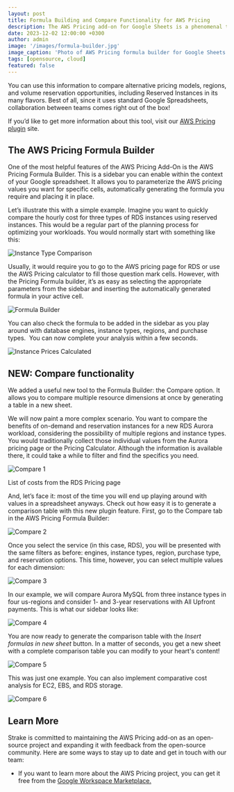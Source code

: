 ```yaml
---
layout: post
title: Formula Building and Compare Functionality for AWS Pricing
description: The AWS Pricing add-on for Google Sheets is a phenomenal tool for efficiently analyzing, forecasting, and optimizing your AWS costs. Its intuitive interface seamlessly integrates current AWS pricing information into your spreadsheets, allowing you to stay up-to-date with the latest cloud cost values, and simplifying cost management for multiple members of your organization.
date: 2023-12-02 12:00:00 +0300
author: admin
image: '/images/formula-builder.jpg'
image_caption: 'Photo of AWS Pricing formula builder for Google Sheets'
tags: [opensource, cloud]
featured: false
---
```

You can use this information to compare alternative pricing models, regions, and volume reservation opportunities, including Reserved Instances in its many flavors. Best of all, since it uses standard Google Spreadsheets, collaboration between teams comes right out of the box!

If you’d like to get more information about this tool, visit our [AWS Pricing plugin](https://workspace.google.com/marketplace/app/aws_pricing_by_strake/378787760903) site.

## **The AWS Pricing Formula Builder**

One of the most helpful features of the AWS Pricing Add-On is the AWS Pricing Formula Builder. This is a sidebar you can enable within the context of your Google spreadsheet. It allows you to parameterize the AWS pricing values you want for specific cells, automatically generating the formula you require and placing it in place.

Let’s illustrate this with a simple example. Imagine you want to quickly compare the hourly cost for three types of RDS instances using reserved instances. This would be a regular part of the planning process for optimizing your workloads. You would normally start with something like this:

![Instance Type Comparison](/images/instance-comparison.jpg)

Usually, it would require you to go to the AWS pricing page for RDS or use the AWS Pricing calculator to fill those question mark cells. However, with the Pricing Formula builder, it’s as easy as selecting the appropriate parameters from the sidebar and inserting the automatically generated formula in your active cell.

![Formula Builder](/images/formula-builder-1.jpg)

You can also check the formula to be added in the sidebar as you play around with database engines, instance types, regions, and purchase types.  You can now complete your analysis within a few seconds.

![Instance Prices Calculated](/images/instance-calculated.jpg)

## **NEW: Compare functionality**

We added a useful new tool to the Formula Builder: the Compare option. It allows you to compare multiple resource dimensions at once by generating a table in a new sheet.

We will now paint a more complex scenario. You want to compare the benefits of on-demand and reservation instances for a new RDS Aurora workload, considering the possibility of multiple regions and instance types. You would traditionally collect those individual values from the Aurora pricing page or the Pricing Calculator. Although the information is available there, it could take a while to filter and find the specifics you need.

![Compare 1](/images/compare-1.jpg)

List of costs from the RDS Pricing page

And, let’s face it: most of the time you will end up playing around with values in a spreadsheet anyways. Check out how easy it is to generate a comparison table with this new plugin feature. First, go to the Compare tab in the AWS Pricing Formula Builder:

![Compare 2](/images/compare-2.jpg)

Once you select the service (in this case, RDS), you will be presented with the same filters as before: engines, instance types, region, purchase type, and reservation options. This time, however, you can select multiple values for each dimension:

![Compare 3](/images/compare-3.jpg)

In our example, we will compare Aurora MySQL from three instance types in four us-regions and consider 1- and 3-year reservations with All Upfront payments. This is what our sidebar looks like:

![Compare 4](/images/compare-4.jpg)

You are now ready to generate the comparison table with the *Insert formulas in new sheet* button. In a matter of seconds, you get a new sheet with a complete comparison table you can modify to your heart's content!

![Compare 5](/images/compare-5.jpg)

This was just one example. You can also implement comparative cost analysis for EC2, EBS, and RDS storage.

![Compare 6](/images/compare-6.jpg)

## **Learn More**

Strake is committed to maintaining the AWS Pricing add-on as an open-source project and expanding it with feedback from the open-source community. Here are some ways to stay up to date and get in touch with our team:

- If you want to learn more about the AWS Pricing project, you can get it free from the [Google Workspace Marketplace.](https://workspace.google.com/marketplace/app/aws_pricing_by_strake/378787760903)